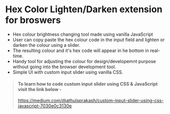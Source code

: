 # Hex Color Lighten/Darken extension for broswers
- Hex colour brightness changing tool made using vanilla JavaScript
- User can copy paste the hex colour code in the input field and lighten or darken the colour using a slider.
- The resulting colour and it's hex code will appear in he bottom in real-time. 
- Handy tool for adjusting the colour for design/developemnt purpose without going into the browser development tool.
- Simple UI with custom input slider using vanilla CSS.
> #### To learn how to code custom input slider using CSS & JavaScript visit the link below - 
> https://medium.com/@athulsprakash/custom-input-slider-using-css-javascript-7030e0c3130e
